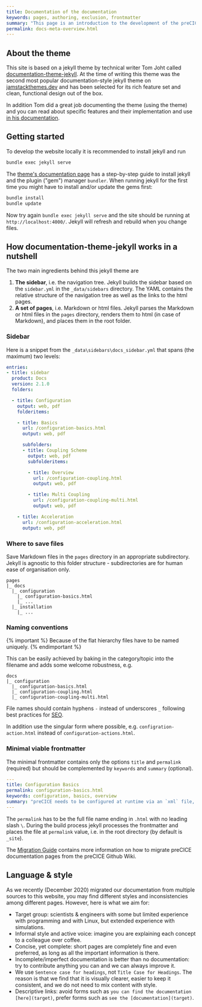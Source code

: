 ```yaml
---
title: Documentation of the documentation
keywords: pages, authoring, exclusion, frontmatter
summary: "This page is an introduction to the development of the preCICE documentation, based on a jekyll theme called documentation-theme-jekyll. You will learn how to run jekyll locally, about the sidebar structure, how to name and where to save documentation pages and what a minimal frontmatter looks like."
permalink: docs-meta-overview.html
---
```


## About the theme

This site is based on a jekyll theme by technical writer Tom Joht called [documentation-theme-jekyll](https://github.com/tomjoht/documentation-theme-jekyll). At the time of writing this theme was the second most popular documentation-style jekyll theme on [jamstackthemes.dev](https://jamstackthemes.dev/themes/#ssg=jekyll) and has been selected for its rich feature set and clean, functional design out of the box.

In addition Tom did a great job documenting the theme (using the theme) and you can read about specific features and their implementation and use [in his documentation](https://idratherbewriting.com/documentation-theme-jekyll/index.html).

## Getting started

To develop the website locally it is recommended to install jekyll and run

```bash
bundle exec jekyll serve
```

The [theme's documentation page](https://idratherbewriting.com/documentation-theme-jekyll/index.html#2-install-jekyll) has a step-by-step guide to install jekyll and the plugin ("gem") manager `bundler`. When running jekyll for the first time you might have to install and/or update the gems first:

```bash
bundle install
bundle update
```

Now try again `bundle exec jekyll serve` and the site should be running at `http://localhost:4000/`. Jekyll will refresh and rebuild when you change files.

## How documentation-theme-jekyll works in a nutshell

The two main ingredients behind this jekyll theme are

1. **The sidebar**, i.e. the navigation tree. Jekyll builds the sidebar based on the `sidebar.yml` in the `_data/sidebars` directory. The YAML contains the relative structure of the navigation tree as well as the links to the html pages.
2. **A set of pages**, i.e. Markdown or html files. Jekyll parses the Markdown or html files in the `pages` directory, renders them to html (in case of Markdown), and places them in the root folder.

### Sidebar

Here is a snippet from the `_data\sidebars\docs_sidebar.yml` that spans (the maximum) two levels:

```yaml
entries:
- title: sidebar
  product: Docs
  version: 2.1.0
  folders:

  - title: Configuration
    output: web, pdf
    folderitems:

    - title: Basics
      url: /configuration-basics.html
      output: web, pdf

      subfolders:
      - title: Coupling Scheme
        output: web, pdf
        subfolderitems:

        - title: Overview
          url: /configuration-coupling.html
          output: web, pdf

        - title: Multi Coupling
          url: /configuration-coupling-multi.html
          output: web, pdf

    - title: Acceleration
      url: /configuration-acceleration.html
      output: web, pdf
```

### Where to save files

Save Markdown files in the `pages` directory in an appropriate subdirectory. Jekyll is agnostic to this folder structure - subdirectories are for human ease of organisation only.

```text
pages
|_ docs
  |_ configuration
    |_ configuration-basics.html
    |_ ...
  |_ installation
    |_ ...
```

### Naming conventions

{% important %}
Because of the flat hierarchy files have to be named uniquely.
{% endimportant %}

This can be easily achieved by baking in the category/topic into the filename and adds some welcome robustness, e.g.

```text
docs
|_ configuration
  |_ configuration-basics.html
  |_ configuration-coupling.html
  |_ configuration-coupling-multi.html
```

File names should contain hyphens `-` instead of underscores `_` following best practices for [SEO](https://support.google.com/webmasters/answer/76329?hl=en).

In addition use the singular form where possible, e.g. `configration-action.html` instead of `configuration-actions.html`.

### Minimal viable frontmatter

The minimal frontmatter contains only the options `title` and `permalink` (required) but should be complemented by `keywords` and `summary` (optional).

```yaml
---
title: Configuration Basics
permalink: configuration-basics.html
keywords: configuration, basics, overview
summary: "preCICE needs to be configured at runtime via an `xml` file, typically named `precice-config.xml`. Here, you specify which solvers participate in the coupled simulation, which coupling data values they exchange, which numerical methods are used for the data mapping and the fixed-point acceleration and many other things. "
---
```

The `permalink` has to be the full file name ending in `.html` with no leading slash `\`. During the build process jekyll processes the frontmatter and places the file at `permalink` value, i.e. in the root directory (by default is `_site`).

The [Migration Guide](docs-meta-migration-guide.html) contains more information on how to migrate preCICE documentation pages from the preCICE Github Wiki.

## Language & style

As we recently (December 2020) migrated our documentation from multiple sources to this website, you may find different styles and inconsistencies among different pages. However, here is what we aim for:

- Target group: scientists & engineers with some but limited experience with programming and with Linux, but extended experience with simulations.
- Informal style and active voice: imagine you are explaining each concept to a colleague over coffee.
- Concise, yet complete: short pages are completely fine and even preferred, as long as all the important information is there.
- Incomplete/imperfect documentation is better than no documentation: try to contribute anything you can and we can always improve it.
- We use `Sentence case for headings`, not `Title Case for Headings`. The reason is that we find that it is visually clearer, easier to keep it consistent, and we do not need to mix content with style.
- Descriptive links: avoid forms such as `you can find the documentation [here](target)`, prefer forms such as `see the [documentation](target)`.
